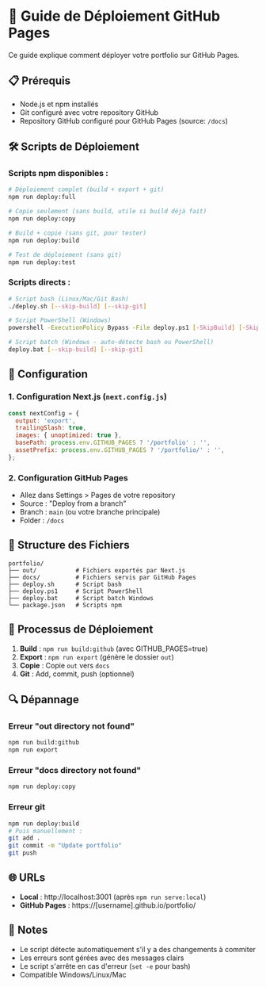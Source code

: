 # 🚀 Guide de Déploiement GitHub Pages

Ce guide explique comment déployer votre portfolio sur GitHub Pages.

## 📋 Prérequis

- Node.js et npm installés
- Git configuré avec votre repository GitHub
- Repository GitHub configuré pour GitHub Pages (source: `/docs`)

## 🛠️ Scripts de Déploiement

### Scripts npm disponibles :

```bash
# Déploiement complet (build + export + git)
npm run deploy:full

# Copie seulement (sans build, utile si build déjà fait)
npm run deploy:copy

# Build + copie (sans git, pour tester)
npm run deploy:build

# Test de déploiement (sans git)
npm run deploy:test
```

### Scripts directs :

```bash
# Script bash (Linux/Mac/Git Bash)
./deploy.sh [--skip-build] [--skip-git]

# Script PowerShell (Windows)
powershell -ExecutionPolicy Bypass -File deploy.ps1 [-SkipBuild] [-SkipGit]

# Script batch (Windows - auto-détecte bash ou PowerShell)
deploy.bat [--skip-build] [--skip-git]
```

## 🔧 Configuration

### 1. Configuration Next.js (`next.config.js`)
```javascript
const nextConfig = {
  output: 'export',
  trailingSlash: true,
  images: { unoptimized: true },
  basePath: process.env.GITHUB_PAGES ? '/portfolio' : '',
  assetPrefix: process.env.GITHUB_PAGES ? '/portfolio/' : '',
};
```

### 2. Configuration GitHub Pages
- Allez dans Settings > Pages de votre repository
- Source : "Deploy from a branch"
- Branch : `main` (ou votre branche principale)
- Folder : `/docs`

## 📁 Structure des Fichiers

```
portfolio/
├── out/           # Fichiers exportés par Next.js
├── docs/          # Fichiers servis par GitHub Pages
├── deploy.sh      # Script bash
├── deploy.ps1     # Script PowerShell
├── deploy.bat     # Script batch Windows
└── package.json   # Scripts npm
```

## 🚀 Processus de Déploiement

1. **Build** : `npm run build:github` (avec GITHUB_PAGES=true)
2. **Export** : `npm run export` (génère le dossier `out`)
3. **Copie** : Copie `out` vers `docs`
4. **Git** : Add, commit, push (optionnel)

## 🔍 Dépannage

### Erreur "out directory not found"
```bash
npm run build:github
npm run export
```

### Erreur "docs directory not found"
```bash
npm run deploy:copy
```

### Erreur git
```bash
npm run deploy:build
# Puis manuellement :
git add .
git commit -m "Update portfolio"
git push
```

## 🌐 URLs

- **Local** : http://localhost:3001 (après `npm run serve:local`)
- **GitHub Pages** : https://[username].github.io/portfolio/

## 📝 Notes

- Le script détecte automatiquement s'il y a des changements à commiter
- Les erreurs sont gérées avec des messages clairs
- Le script s'arrête en cas d'erreur (`set -e` pour bash)
- Compatible Windows/Linux/Mac 